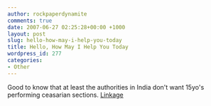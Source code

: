 ```yaml
---
author: rockpaperdynamite
comments: true
date: 2007-06-27 02:25:28+00:00 +1000
layout: post
slug: hello-how-may-i-help-you-today
title: Hello, How May I Help You Today
wordpress_id: 277
categories:
- Other
---
```


Good to know that at least the authorities in India don't want 15yo's performing ceasarian sections. [Linkage](http://http://www.msnbc.msn.com/id/19440884/?GT1=10056)
